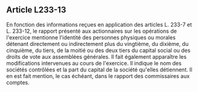 Article L233-13
----
En fonction des informations reçues en application des articles L. 233-7 et L.
233-12, le rapport présenté aux actionnaires sur les opérations de l'exercice
mentionne l'identité des personnes physiques ou morales détenant directement ou
indirectement plus du vingtième, du dixième, du cinquième, du tiers, de la
moitié ou des deux tiers du capital social ou des droits de vote aux assemblées
générales. Il fait également apparaître les modifications intervenues au cours
de l'exercice. Il indique le nom des sociétés contrôlées et la part du capital
de la société qu'elles détiennent. Il en est fait mention, le cas échéant, dans
le rapport des commissaires aux comptes.
